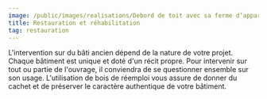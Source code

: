 ```yaml
---
image: /public/images/realisations/Debord de toit avec sa ferme d’apparat - Vergnault/4.webp"
title: Restauration et réhabilitation
tag: restauration
---
```


L'intervention sur du bâti ancien dépend de la nature de votre projet. 
Chaque bâtiment est unique et doté d'un récit propre. Pour intervenir sur tout ou partie de l'ouvrage, il conviendra de se questionner ensemble sur son usage.
L'utilisation de bois de réemploi vous assure de donner du cachet et de préserver le caractère authentique de votre bâtiment.
